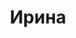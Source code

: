 ---
title: "Ирина"
description: "Обворожительная, сексуальная брюнетка модельной внешности с удовольствием станет Вашей спутницей на вечер или даже на целую ночь. Меня мотивируют успешные мужчины и делают уверенной в себе, поэтому я предпочитаю именно такую компанию. Закажите VIP эскорт и наша встреча осуществится в ближайшее время.

Я увлекаюсь музыкой, классической литературой, живописью. Люблю путешествовать, преимущественно теплые страны. В совершенстве владею русским, английским языком. Открыта для новых знакомств с интересными людьми. Я элитная девушка эскорт, которая будет приятна не только для тела, но и для души."
Price: "От 1000$"
height: "176"
weight: "49"
age: "23"
folder: irina
mainImage: 1.webp
images:
  - 2.webp
  - 3.webp
---